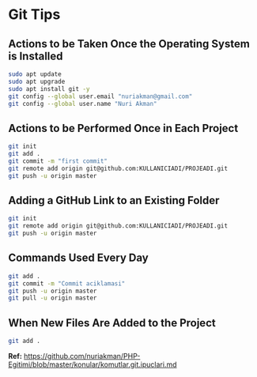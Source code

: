 # Git Tips

## Actions to be Taken Once the Operating System is Installed

```BASH
sudo apt update
sudo apt upgrade
sudo apt install git -y
git config --global user.email "nuriakman@gmail.com"
git config --global user.name "Nuri Akman"
```

## Actions to be Performed Once in Each Project

```BASH
git init
git add .
git commit -m "first commit"
git remote add origin git@github.com:KULLANICIADI/PROJEADI.git
git push -u origin master
```

## Adding a GitHub Link to an Existing Folder

```BASH
git init
git remote add origin git@github.com:KULLANICIADI/PROJEADI.git
git push -u origin master
```

## Commands Used Every Day

```BASH
git add .
git commit -m "Commit aciklamasi"
git push -u origin master
git pull -u origin master
```

## When New Files Are Added to the Project

```BASH
git add .
```

**Ref:** https://github.com/nuriakman/PHP-Egitimi/blob/master/konular/komutlar.git.ipuclari.md